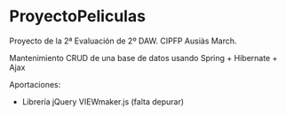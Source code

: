 ProyectoPeliculas
=================

Proyecto de la 2ª Evaluación de 2º DAW. CIPFP Ausiàs March. 

Mantenimiento CRUD de una base de datos usando Spring + Hibernate + Ajax


Aportaciones:
 * Librería jQuery VIEWmaker.js (falta depurar)
